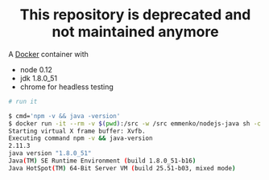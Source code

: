 <h1 align="center">This repository is deprecated and not maintained anymore</h1>

A [Docker](https://www.docker.com/) container with

- node 0.12
- jdk 1.8.0_51
- chrome for headless testing


```bash
# run it

$ cmd='npm -v && java -version'
$ docker run -it --rm -v $(pwd):/src -w /src emmenko/nodejs-java sh -c "$cmd"
Starting virtual X frame buffer: Xvfb.
Executing command npm -v && java-version
2.11.3
java version "1.8.0_51"
Java(TM) SE Runtime Environment (build 1.8.0_51-b16)
Java HotSpot(TM) 64-Bit Server VM (build 25.51-b03, mixed mode)
```
